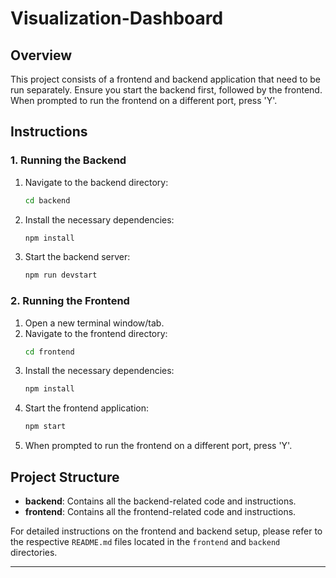 # Visualization-Dashboard

## Overview

This project consists of a frontend and backend application that need to be run separately. Ensure you start the backend first, followed by the frontend. When prompted to run the frontend on a different port, press 'Y'.

## Instructions

### 1. Running the Backend

1. Navigate to the backend directory:
    ```sh
    cd backend
    ```
2. Install the necessary dependencies:
    ```sh
    npm install
    ```
3. Start the backend server:
    ```sh
    npm run devstart
    ```

### 2. Running the Frontend

1. Open a new terminal window/tab.
2. Navigate to the frontend directory:
    ```sh
    cd frontend
    ```
3. Install the necessary dependencies:
    ```sh
    npm install
    ```
4. Start the frontend application:
    ```sh
    npm start
    ```
5. When prompted to run the frontend on a different port, press 'Y'.

## Project Structure

- **backend**: Contains all the backend-related code and instructions.
- **frontend**: Contains all the frontend-related code and instructions.

For detailed instructions on the frontend and backend setup, please refer to the respective `README.md` files located in the `frontend` and `backend` directories.

---
